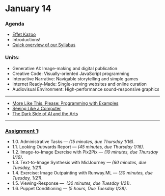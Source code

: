# January 14

### Agenda

* [Effet Kazoo](https://www.youtube.com/watch?v=y9FKxMiiI6Y)
* Introductions!
* [Quick overview of our Syllabus](../../syllabi/60-120_spring_2025.md)

### Units: 

* Generative AI: Image-making and digital publication
* Creative Code: Visually-oriented JavaScript programming
* Interactive Narrative: Navigable storytelling and simple games
* Internet Ready-Made: Single-serving websites and online curation
* Audiovisual Environment: High-performance sound-responsive graphics

---

* [More Like This, Please: Programming with Examples](https://golancourses.net/60120/daily-notes/unit-1/machine-learning-art/)
* [Seeing Like a Computer](https://golancourses.net/60120/daily-notes/unit-1/machine-learning-art-ii/)
* [The Dark Side of AI and the Arts](https://golancourses.net/60120/daily-notes/unit-1/the-dark-side-of-ai-and-the-arts/)

---

### [Assignment 1](../assignments/generative_ai/readme.md):

* 1.0. Administrative Tasks — *(15 minutes, due Thursday 1/16)*. 
* 1.1. Looking Outwards Report — *(45 minutes, due Thursday 1/16)*. 
* 1.2. Image-to-Image Exercise with Pix2Pix — *(10 minutes, due Thursday 1/16)*. 
* 1.3. Text-to-Image Synthesis with MidJourney — *(60 minutes, due Tuesday, 1/21)*.
* 1.4. Exercise: Image Outpainting with Runway.ML — *(30 minutes, due Tuesday, 1/21)*.
* 1.5. Viewing-Response —  *(30 minutes, due Tuesday 1/21)*.
* 1.6. Puppet Conditioning — *(5 hours, Due Tuesday 1/28)*. 
